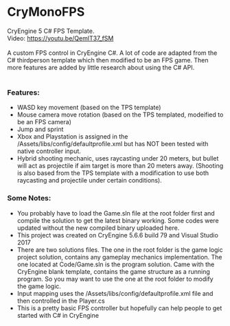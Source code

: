 # CryMonoFPS
CryEngine 5 C# FPS Template.</br>
Video: https://youtu.be/QemlT37_fSM </br>
</br>
A custom FPS control in CryEngine C#. A lot of code are adapted from the C# thirdperson template which then modified to be an FPS game. Then more features are added by little research about using the C# API. </br>
</br>
### Features: </br>
- WASD key movement (based on the TPS template)</br>
- Mouse camera move rotation (based on the TPS templated, modeified to be an FPS camera)</br>
- Jump and sprint</br>
- Xbox and Playstation is assigned in the /Assets/libs/config/defaultprofile.xml but has NOT been tested with native controller input.</br>
- Hybrid shooting mechanic, uses raycasting under 20 meters, but bullet will act as projectile if aim target is more than 20 meters away. (Shooting is also based from the TPS template with a modification to use both raycasting and projectile under certain conditions).</br>

### Some Notes:</br>
- You probably have to load the Game.sln file at the root folder first and compile the solution to get the latest binary working. Some codes were updated without the new compiled binary uploaded here.
- This project was created on CryEngine 5.6.6 build 79 and Visual Studio 2017
- There are two solutions files. The one in the root folder is the game logic project solution, contains any gameplay mechanics implementation. The one located at Code/Game.sln is the program solution. Came with the CryEngine blank template, contains the game structure as a running program. So you may want to use the one at the root folder to modify the game logic.
- Input mapping uses the /Assets/libs/config/defaultprofile.xml file and then controlled in the Player.cs
- This is a pretty basic FPS controller but hopefully can help people to get started with C# in CryEngine
